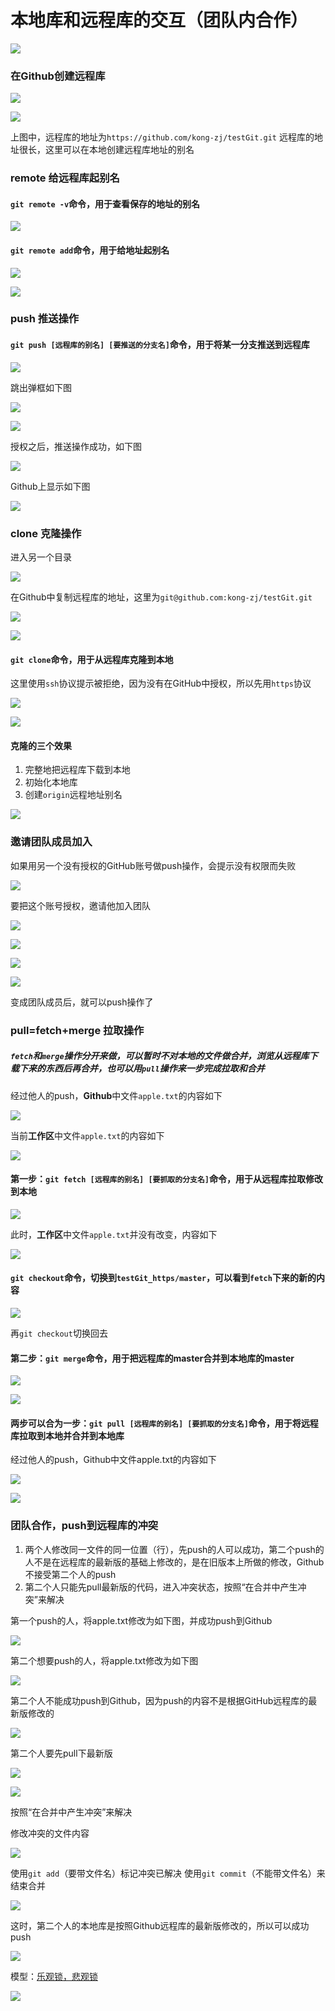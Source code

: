 # 本地库和远程库的交互（团队内合作）

![](2022-11-25-16-24-04.png)

### 在Github创建远程库

![](2022-11-27-21-05-10.png)

![](2022-11-27-21-08-15.png)

上图中，远程库的地址为```https://github.com/kong-zj/testGit.git```
远程库的地址很长，这里可以在本地创建远程库地址的别名

### remote 给远程库起别名

#### ```git remote -v```命令，用于查看保存的地址的别名

![](2022-11-27-21-14-47.png)

#### ```git remote add```命令，用于给地址起别名

![](2022-11-27-21-17-58.png)

![](2022-11-27-21-18-25.png)

### push 推送操作

#### ```git push [远程库的别名] [要推送的分支名]```命令，用于将某一分支推送到远程库

![](2022-11-27-21-22-25.png)

跳出弹框如下图

![](2022-11-27-21-24-19.png)

![](2022-11-27-21-25-07.png)

授权之后，推送操作成功，如下图

![](2022-11-27-21-25-48.png)

Github上显示如下图

![](2022-11-27-21-27-06.png)

### clone 克隆操作

进入另一个目录

![](2022-11-27-21-29-37.png)

在Github中复制远程库的地址，这里为```git@github.com:kong-zj/testGit.git```

![](2022-11-27-21-30-59.png)

![](2022-11-27-21-38-08.png)

#### ```git clone```命令，用于从远程库克隆到本地

这里使用```ssh```协议提示被拒绝，因为没有在GitHub中授权，所以先用```https```协议

![](2022-11-27-21-37-51.png)

![](2022-11-27-21-36-46.png)

#### 克隆的三个效果

1. 完整地把远程库下载到本地
2. 初始化本地库
3. 创建```origin```远程地址别名

![](2022-11-27-21-42-23.png)

### 邀请团队成员加入

如果用另一个没有授权的GitHub账号做push操作，会提示没有权限而失败

![](2022-11-27-21-45-55.png)

要把这个账号授权，邀请他加入团队

![](2022-11-27-21-51-16.png)

![](2022-11-27-21-53-44.png)

![](2022-11-27-21-54-46.png)

![](2022-11-27-21-55-24.png)

变成团队成员后，就可以push操作了

### pull=fetch+merge 拉取操作

##### ```fetch```和```merge```操作分开来做，可以暂时不对本地的文件做合并，浏览从远程库下载下来的东西后再合并，也可以用```pull```操作来一步完成拉取和合并

经过他人的push，**Github**中文件```apple.txt```的内容如下

![](2022-11-27-22-25-08.png)

当前**工作区**中文件```apple.txt```的内容如下

![](2022-11-27-22-26-49.png)

#### 第一步：```git fetch [远程库的别名] [要抓取的分支名]```命令，用于从远程库拉取修改到本地

![](2022-11-27-22-32-29.png)

此时，**工作区**中文件```apple.txt```并没有改变，内容如下

![](2022-11-27-22-34-17.png)

#### ```git checkout```命令，切换到```testGit_https/master```，可以看到```fetch```下来的新的内容

![](2022-11-27-22-37-21.png)

再```git checkout```切换回去

#### 第二步：```git merge```命令，用于把远程库的master合并到本地库的master

![](2022-11-27-22-45-28.png)

![](2022-11-27-22-50-31.png)

#### 两步可以合为一步：```git pull [远程库的别名] [要抓取的分支名]```命令，用于将远程库拉取到本地并合并到本地库

经过他人的push，Github中文件apple.txt的内容如下

![](2022-11-27-22-58-12.png)

![](2022-11-27-23-04-28.png)

### 团队合作，push到远程库的冲突

1. 两个人修改同一文件的同一位置（行），先push的人可以成功，第二个push的人不是在远程库的最新版的基础上修改的，是在旧版本上所做的修改，Github不接受第二个人的push
2. 第二个人只能先pull最新版的代码，进入冲突状态，按照“在合并中产生冲突”来解决

第一个push的人，将apple.txt修改为如下图，并成功push到Github

![](2022-11-28-16-04-43.png)

第二个想要push的人，将apple.txt修改为如下图

![](2022-11-28-16-08-49.png)

第二个人不能成功push到Github，因为push的内容不是根据GitHub远程库的最新版修改的

![](2022-11-28-16-11-33.png)

第二个人要先pull下最新版

![](2022-11-28-16-19-16.png)

![](2022-11-28-16-20-16.png)

按照“在合并中产生冲突”来解决

修改冲突的文件内容

![](2022-11-28-16-23-50.png)

使用```git add```（要带文件名）标记冲突已解决
使用```git commit```（不能带文件名）来结束合并

![](2022-11-28-16-27-15.png)

这时，第二个人的本地库是按照Github远程库的最新版修改的，所以可以成功push

![](2022-11-28-16-31-28.png)

模型：[乐观锁，悲观锁](https://zhuanlan.zhihu.com/p/82745364)

![](2022-11-27-23-19-41.png)

